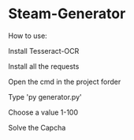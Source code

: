 # Steam-Generator

How to use:

Install Tesseract-OCR

Install all the requests

Open the cmd in the project forder

Type 'py generator.py'

Choose a value 1-100

Solve the Capcha
